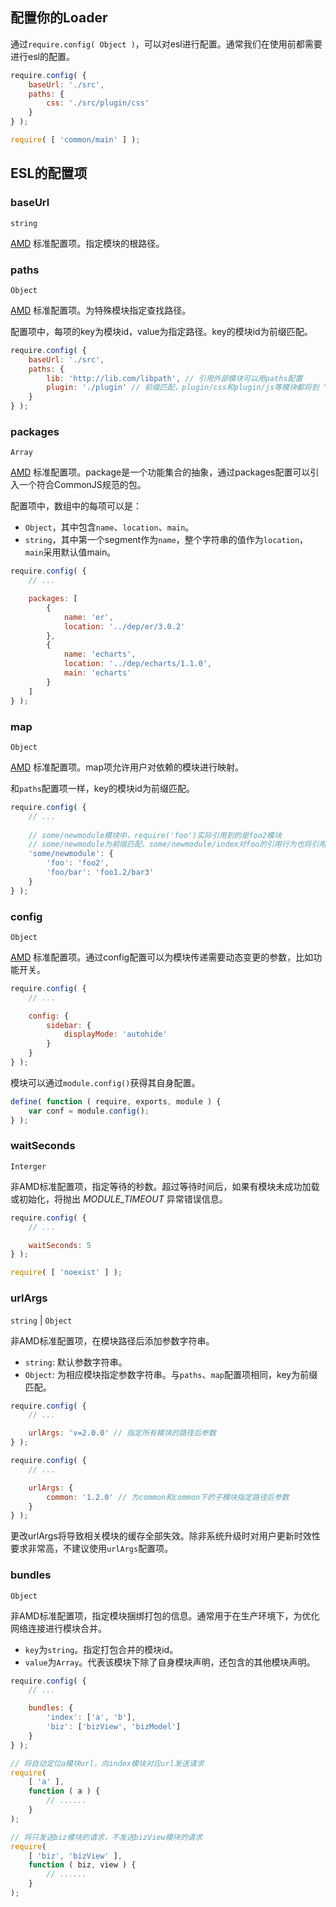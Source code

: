 配置你的Loader
--------

通过`require.config( Object )`，可以对esl进行配置。通常我们在使用前都需要进行esl的配置。

```javascript
require.config( {
    baseUrl: './src',
    paths: {
        css: './src/plugin/css'
    }
} );

require( [ 'common/main' ] );
```


ESL的配置项
--------

### baseUrl

`string`

[AMD](https://github.com/amdjs/amdjs-api/wiki/Common-Config) 标准配置项。指定模块的根路径。


### paths

`Object`

[AMD](https://github.com/amdjs/amdjs-api/wiki/Common-Config) 标准配置项。为特殊模块指定查找路径。

配置项中，每项的key为模块id，value为指定路径。key的模块id为前缀匹配。

```javascript
require.config( {
    baseUrl: './src',
    paths: {
        lib: 'http://lib.com/libpath', // 引用外部模块可以用paths配置
        plugin: './plugin' // 前缀匹配，plugin/css和plugin/js等模块都将到 "./plugin"下查找
    }
} );
```

### packages

`Array`

[AMD](https://github.com/amdjs/amdjs-api/wiki/Common-Config) 标准配置项。package是一个功能集合的抽象，通过packages配置可以引入一个符合CommonJS规范的包。

配置项中，数组中的每项可以是：

+ `Object`，其中包含`name`、`location`、`main`。
+ `string`，其中第一个segment作为`name`，整个字符串的值作为`location`，`main`采用默认值main。

```javascript
require.config( {
    // ...

    packages: [
        {
            name: 'er',
            location: '../dep/er/3.0.2'
        },
        {
            name: 'echarts',
            location: '../dep/echarts/1.1.0',
            main: 'echarts'
        }
    ]
} );
```


### map

`Object`

[AMD](https://github.com/amdjs/amdjs-api/wiki/Common-Config) 标准配置项。map项允许用户对依赖的模块进行映射。

和`paths`配置项一样，key的模块id为前缀匹配。

```javascript
require.config( {
    // ...
    
    // some/newmodule模块中，require('foo')实际引用到的是foo2模块
    // some/newmodule为前缀匹配，some/newmodule/index对foo的引用行为也将引用foo2
    'some/newmodule': {
        'foo': 'foo2',
        'foo/bar': 'foo1.2/bar3'
    }
} );
```



### config

`Object`

[AMD](https://github.com/amdjs/amdjs-api/wiki/Common-Config) 标准配置项。通过config配置可以为模块传递需要动态变更的参数，比如功能开关。

```javascript
require.config( {
    // ...

    config: {
        sidebar: {
            displayMode: 'autohide'
        }
    }
} );
```

模块可以通过`module.config()`获得其自身配置。

```javascript
define( function ( require, exports, module ) {
    var conf = module.config();
} );
```


### waitSeconds

`Interger`

非AMD标准配置项，指定等待的秒数。超过等待时间后，如果有模块未成功加载或初始化，将抛出 *MODULE_TIMEOUT* 异常错误信息。

```javascript
require.config( {
    // ...

    waitSeconds: 5
} );

require( [ 'noexist' ] );
```


### urlArgs

`string` | `Object`

非AMD标准配置项，在模块路径后添加参数字符串。

+ `string`: 默认参数字符串。
+ `Object`: 为相应模块指定参数字符串。与`paths`、`map`配置项相同，key为前缀匹配。

```javascript
require.config( {
    // ...

    urlArgs: 'v=2.0.0' // 指定所有模块的路径后参数
} );
```

```javascript
require.config( {
    // ...

    urlArgs: {
        common: '1.2.0' // 为common和common下的子模块指定路径后参数
    }
} );
```


更改urlArgs将导致相关模块的缓存全部失效。除非系统升级时对用户更新时效性要求非常高，不建议使用`urlArgs`配置项。


### bundles 

`Object`

非AMD标准配置项，指定模块捆绑打包的信息。通常用于在生产环境下，为优化网络连接进行模块合并。

+ `key`为`string`。指定打包合并的模块id。
+ `value`为`Array`。代表该模块下除了自身模块声明，还包含的其他模块声明。


```javascript
require.config( {
    // ...

    bundles: {
        'index': ['a', 'b'],
        'biz': ['bizView', 'bizModel']
    }
} );

// 将自动定位a模块url，向index模块对应url发送请求
require( 
    [ 'a' ], 
    function ( a ) {
        // ......
    }
);

// 将只发送biz模块的请求，不发送bizView模块的请求
require( 
    [ 'biz', 'bizView' ], 
    function ( biz, view ) {
        // ......
    }
);
```

